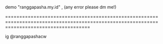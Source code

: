 demo "ranggapasha.my.id" , (any error please dm me!)

==========================================================================================================================================

 ig @ranggapashacw
